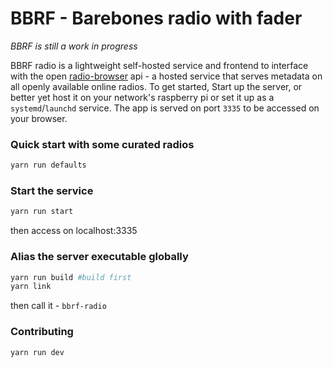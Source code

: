 # BBRF - Barebones radio with fader

_BBRF is still a work in progress_

BBRF radio is a lightweight self-hosted service and frontend to interface with the open [radio-browser](https://de1.api.radio-browser.info/) api - a hosted service that serves metadata on all openly available online radios. To get started, Start up the server, or better yet host it on your network's raspberry pi or set it up as a `systemd`/`launchd` service. The app is served on port `3335` to be accessed on your browser.


### Quick start with some curated radios

```bash
yarn run defaults
```


### Start the service

```bash
yarn run start
```
then access on localhost:3335


### Alias the server executable globally

```bash
yarn run build #build first
yarn link
```

then call it - `bbrf-radio`


### Contributing

```bash
yarn run dev
```

